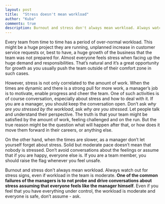 ```yaml
---
layout: post
title:  "Stress doesn't mean workload"
author: "Kuba"
comments: true
description: Burnout and stress don't always mean workload. Always watch out for stress signs, even if workload in the team is moderate.
---
```

Every team from time to time has a period of over-normal workload. This might be a huge project they are running, unplanned increase in customer service requests or, best to have, a huge growth of the business that the team was not prepared for. Almost everyone feels stress when facing up the huge demand and responsibilities. That’s natural and it’s a great opportunity for growth as you usually push the team outside of their comfort zone in such cases.

However, stress is not only correlated to the amount of work. When the times are dynamic and there is a strong pull for more work, a manager’s job is to motivate, enable progress and cheer the team. One of such activities is of course conversation, especially about stress and how to deal with it. If you are a manager, you should keep the conversation open. Don’t ask _why are you stressed by the workload_, ask _why are you stressed_. Let people talk and understand their perspective. The truth is that your team might be satisfied by the amount of work, feeling challenged and on the run. But the true reason might be the question what will happen after that, or how does it move them forward in their careers, or anything else.

On the other hand, when the times are slower, as a manager don’t let yourself forget about stress. Solid but moderate pace doesn’t mean that nobody is stressed. Don’t avoid conversations about the feelings or assume that if you are happy, everyone else is. If you are a team member, you should raise the flag whenever you feel unsafe.

Burnout and stress don't always mean workload. Always watch out for stress signs, even if workload in the team is moderate. **One of the common failures of the managers is to not probe and drive conversations about stress assuming that everyone feels like the manager himself**. Even if you feel that you have everything under control, the workload is moderate and everyone is safe, don’t assume - ask.

